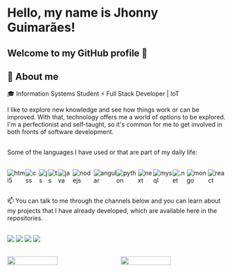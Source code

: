 # Hello, my name is Jhonny Guimarães!
## Welcome to my GitHub profile 👋

## 💼 About me

🎓 Information Systems Student
⚡ Full Stack Developer | IoT

I like to explore new knowledge and see how things work or can be improved. With that, technology offers me a world of options to be explored. I'm a perfectionist and self-taught, so it's common for me to get involved in both fronts of software development.
<!--
<div display="flex">
<img width="40px" src="https://cdn.jsdelivr.net/gh/devicons/devicon@latest/icons/java/java-original.svg" />
<img width="40px" src="https://cdn.jsdelivr.net/gh/devicons/devicon@latest/icons/csharp/csharp-original.svg" />
<img width="40px" src="https://cdn.jsdelivr.net/gh/devicons/devicon@latest/icons/python/python-original-wordmark.svg" />
<img width="40px" src="https://cdn.jsdelivr.net/gh/devicons/devicon@latest/icons/css3/css3-original.svg" />
<img width="40px" src="https://cdn.jsdelivr.net/gh/devicons/devicon@latest/icons/html5/html5-original.svg" />
<img width="40px" src="https://cdn.jsdelivr.net/gh/devicons/devicon@latest/icons/angularjs/angularjs-original.svg" />
<img width="40px" src="https://cdn.jsdelivr.net/gh/devicons/devicon@latest/icons/dotnetcore/dotnetcore-original.svg" />
<img width="40px" src="https://cdn.jsdelivr.net/gh/devicons/devicon@latest/icons/typescript/typescript-original.svg" />
<img width="40px" src="https://cdn.jsdelivr.net/gh/devicons/devicon@latest/icons/javascript/javascript-original.svg" />          
<img width="40px" src="https://cdn.jsdelivr.net/gh/devicons/devicon@latest/icons/nodejs/nodejs-original-wordmark.svg" />
<img width="40px" src="https://cdn.jsdelivr.net/gh/devicons/devicon@latest/icons/nextjs/nextjs-original-wordmark.svg" />
<img width="40px" src="https://cdn.jsdelivr.net/gh/devicons/devicon@latest/icons/redux/redux-original.svg" />
<img width="40px" src="https://cdn.jsdelivr.net/gh/devicons/devicon@latest/icons/mysql/mysql-original-wordmark.svg" />
</div>   

https://dev.to/envoy_/150-badges-for-github-pnk
-->
##
 Some of the languages ​​I have used or that are part of my daily life:

<br/>
  <div style="display: flex">
    <img align="center" alt="html5" src="https://img.shields.io/badge/HTML5-E34F26?style=for-the-badge&logo=html5&logoColor=white" />
    <img align="center" alt="css" src="https://img.shields.io/badge/CSS3-1572B6?style=for-the-badge&logo=css3&logoColor=white" />
    <img align="center" alt="js" src="https://img.shields.io/badge/JavaScript-F7DF1E?style=for-the-badge&logo=javascript&logoColor=black" />
    <img align="center" alt="ts" src="https://img.shields.io/badge/TypeScript-007ACC?style=for-the-badge&logo=typescript&logoColor=white" />
    <img align="center" alt="java" src="https://img.shields.io/badge/Java-E42C2E?style=for-the-badge&logo=java&logoColor=white" />
    <img align="center" alt="nodejs" src="https://img.shields.io/badge/Node.js-43853D?style=for-the-badge&logo=node.js&logoColor=white" />
    <img align="center" alt="angular" src="https://img.shields.io/badge/Angular-0D61BF?style=for-the-badge&logo=angular&logoColor=red" />
    <img align="center" alt="python" src="https://img.shields.io/badge/Python-3471a6?style=for-the-badge&logo=python&logoColor=yellow" />
    <img align="center" alt="next" src="https://img.shields.io/badge/Next.js-01F75C?style=for-the-badge&logo=next.js&logoColor=black" />
    <img align="center" alt="mysql" src="https://img.shields.io/badge/MySQL-004B5E?style=for-the-badge&logo=mysql&logoColor=white" />
    <img align="center" alt=".net" src="https://img.shields.io/badge/Core-642076?style=for-the-badge&logo=.net&logoColor=white" />
    <img align="center" alt="mongo" src="https://img.shields.io/badge/mongo-001D2A?style=for-the-badge&logo=mongodb&logoColor=00E661" />
    <img align="center" alt="react" src="https://img.shields.io/badge/react-0D0627?style=for-the-badge&logo=react&logoColor=48CEF7" />
  </div>       

  
  ##
  📫 You can talk to me through the channels below and you can learn about my projects that I have already developed, which are available here in the repositories.

  <br/>
  <div> 
    <a href="https://discord.gg/jguimaraes"><img src="https://img.shields.io/badge/Discord-7289DA?style=for-the-badge&logo=discord&logoColor=white" target="_blank"></a> 
    <a href="mailto:jhonnycodedev@gmail.com"><img src="https://img.shields.io/badge/-Gmail-E34133?style=for-the-badge&logo=gmail&logoColor=white" target="_blank"></a>
    <a href="https://www.linkedin.com/in/jhonny-guimaraes"><img src="https://img.shields.io/badge/-LinkedIn-%230077B5?style=for-the-badge&logo=linkedin&logoColor=white"></a>
    <a href="https://dev.to/jguimaraesdev" target="_blank"><img src="https://img.shields.io/badge/-Dev-000000?style=for-the-badge&logo=dev&logoColor=white" target="_blank"></a> 
  </div>

##

<div style="display: flex; justify-content: space-between;">
  <img src="https://github-readme-stats-git-masterrstaa-rickstaa.vercel.app/api/top-langs/?username=codeguima&layout=compact&bg_color=000&border_color=30A3DC&title_color=E94D5F&text_color=FFF" width="48%" />
  <img src="https://github-readme-stats.vercel.app/api?username=codeguima&theme=transparent&bg_color=000&border_color=30A3DC&show_icons=true&icon_color=30A3DC&title_color=E94D5F&text_color=FFF" width="48%" />
</div>

